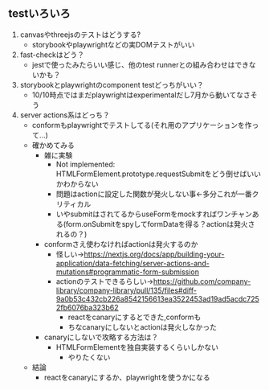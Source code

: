 ## testいろいろ

1. canvasやthreejsのテストはどうする?
    - storybookやplaywrightなどの実DOMテストがいい
2. fast-checkはどう？
    - jestで使ったみたらいい感じ、他のtest runnerとの組み合わせはできないかも？
3. storybookとplaywrightのcomponent testどっちがいい？
    - 10/10時点ではまだplaywrightはexperimentalだし7月から動いてなさそう
4. server actions系はどっち？
    - conformもplaywrightでテストしてる(それ用のアプリケーションを作って...)
    - 確かめてみる
        - 雑に実験
            - Not implemented: HTMLFormElement.prototype.requestSubmitをどう倒せばいいかわからない
            - 問題はactionに設定した関数が発火しない事←多分これが一番クリティカル
            - いやsubmitはされてるからuseFormをmockすればワンチャンある(form.onSubmitをspyしてformDataを得る？actionは発火されるの？)
        - conformさえ使わなければactionは発火するのか
            - 怪しい→https://nextjs.org/docs/app/building-your-application/data-fetching/server-actions-and-mutations#programmatic-form-submission
            - actionのテストできるらしい→https://github.com/company-library/company-library/pull/135/files#diff-9a0b53c432cb226a8542156613ea3522453ad19ad5acdc7252fb6076ba323b62
                - reactをcanaryにするとできた,conformも
                - ちなcanaryにしないとactionは発火しなかった
        - canaryにしないで攻略する方法は？
            - HTMLFormElementを独自実装するくらいしかない
                - やりたくない
    - 結論
        - reactをcanaryにするか、playwrightを使うかになる
